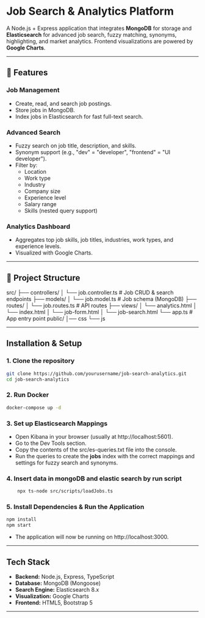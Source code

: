 # Job Search & Analytics Platform

A Node.js + Express application that integrates **MongoDB** for storage and **Elasticsearch** for advanced job search, fuzzy matching, synonyms, highlighting, and market analytics. Frontend visualizations are powered by **Google Charts**.

---

## 📌 Features

### Job Management
- Create, read, and search job postings.
- Store jobs in MongoDB.
- Index jobs in Elasticsearch for fast full-text search.

### Advanced Search
- Fuzzy search on job title, description, and skills.
- Synonym support (e.g., "dev" = "developer", "frontend" = "UI developer").
- Filter by:
    - Location
    - Work type
    - Industry
    - Company size
    - Experience level
    - Salary range
    - Skills (nested query support)

### Analytics Dashboard
- Aggregates top job skills, job titles, industries, work types, and experience levels.
- Visualized with Google Charts.

---

## 📂 Project Structure

src/
├── controllers/
│ └── job.controller.ts # Job CRUD & search endpoints
├── models/
│ └── job.model.ts # Job schema (MongoDB)
├── routes/
│ └── job.routes.ts # API routes
├── views/
│    └── analytics.html 
│    └── index.html
│    └── job-form.html
│    └── job-search.html
└── app.ts # App entry point
public/
│── css
└── js


---

## Installation & Setup

### 1. Clone the repository
```bash
git clone https://github.com/yourusername/job-search-analytics.git
cd job-search-analytics
```
### 2. Run Docker 
```bash
docker-compose up -d
```

### 3. Set up Elasticsearch Mappings
- Open Kibana in your browser (usually at http://localhost:5601).
- Go to the Dev Tools section.
- Copy the contents of the src/es-queries.txt file into the console.
- Run the queries to create the **jobs** index with the correct mappings and settings for fuzzy search and synonyms.


### 4. Insert data in mongoDB and elastic search by run script
```bash
    npx ts-node src/scripts/loadJobs.ts
```

### 5. Install Dependencies & Run the Application

```bash
npm install
npm start
```
- The application will now be running on http://localhost:3000. 



---

## Tech Stack

- **Backend:** Node.js, Express, TypeScript
- **Database:** MongoDB (Mongoose)
- **Search Engine:** Elasticsearch 8.x
- **Visualization:** Google Charts
- **Frontend:** HTML5, Bootstrap 5

---